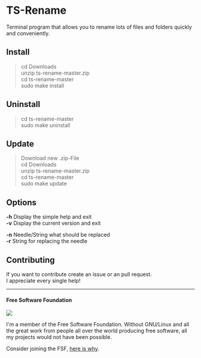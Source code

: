 # TS-Rename
Terminal program that allows you to rename lots of files and folders quickly and conveniently.  

## Install
> cd Downloads  
> unzip ts-rename-master.zip  
> cd ts-rename-master  
> sudo make install  

## Uninstall
> cd ts-rename-master  
> sudo make uninstall  

## Update
> Download new .zip-File  
> cd Downloads  
> unzip ts-rename-master.zip  
> cd ts-rename-master  
> sudo make update  

## Options
  **-h** Display the simple help and exit  
  **-v** Display the current version and exit  

  **-n** Needle/String what should be replaced  
  **-r** String for replacing the needle  
  
## Contributing
If you want to contribute create an issue or an pull request.  
I appreciate every single help!  

----

#### Free Software Foundation

<img src="https://static.fsf.org/nosvn/associate/crm/5002414.png" />

I'm a member of the Free Software Foundation. Without GNU/Linux and all the great work from people all over the world producing free software, all my projects would not have been possible.

Consider joining the FSF, [here is why](https://my.fsf.org/join?referrer=5002414).
